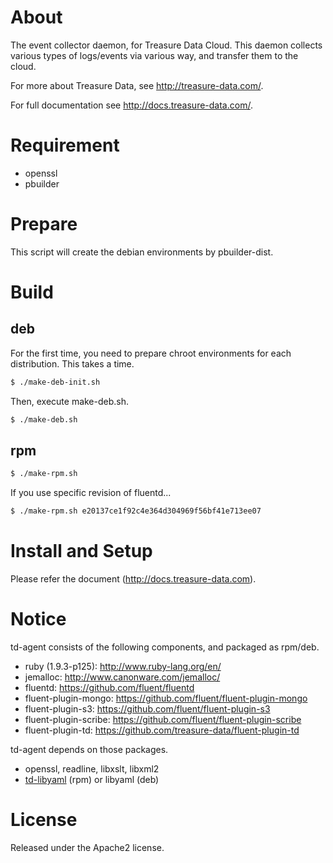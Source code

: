 # About

The event collector daemon, for Treasure Data Cloud. This daemon collects
various types of logs/events via various way, and transfer them to the
cloud.

For more about Treasure Data, see <http://treasure-data.com/>.

For full documentation see <http://docs.treasure-data.com/>.

# Requirement

* openssl
* pbuilder

# Prepare

This script will create the debian environments by pbuilder-dist.

# Build

## deb

For the first time, you need to prepare chroot environments for each distribution. This takes a time.

```bash
$ ./make-deb-init.sh
```

Then, execute make-deb.sh.

```bash
$ ./make-deb.sh
```

## rpm

```bash
$ ./make-rpm.sh
```

If you use specific revision of fluentd...

```bash
$ ./make-rpm.sh e20137ce1f92c4e364d304969f56bf41e713ee07
```

# Install and Setup

Please refer the document (http://docs.treasure-data.com).

# Notice

td-agent consists of the following components, and packaged as rpm/deb.

* ruby (1.9.3-p125): http://www.ruby-lang.org/en/
* jemalloc: http://www.canonware.com/jemalloc/
* fluentd: https://github.com/fluent/fluentd
* fluent-plugin-mongo: https://github.com/fluent/fluent-plugin-mongo
* fluent-plugin-s3: https://github.com/fluent/fluent-plugin-s3
* fluent-plugin-scribe: https://github.com/fluent/fluent-plugin-scribe
* fluent-plugin-td: https://github.com/treasure-data/fluent-plugin-td

td-agent depends on those packages.

* openssl, readline, libxslt, libxml2
* [td-libyaml](https://github.com/treasure-data/td-libyaml) (rpm) or libyaml (deb)

# License

Released under the Apache2 license.
